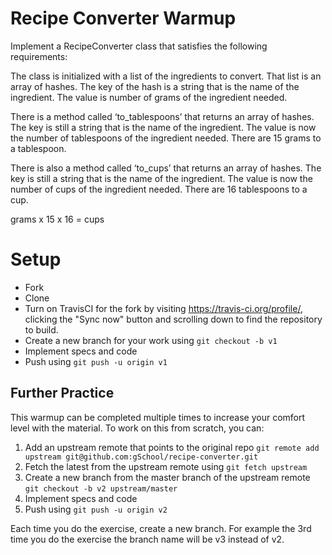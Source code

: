 # Recipe Converter Warmup

Implement a RecipeConverter class that satisfies the following requirements:

The class is initialized with a list of the ingredients to convert. That list is an array of hashes.
The key of the hash is a string that is the name of the ingredient. The value is number of grams of the ingredient needed.

There is a method called ‘to_tablespoons’ that returns an array of hashes. The key is still a string that is the name
of the ingredient. The value is now the number of tablespoons of the ingredient needed. There are 15 grams to a tablespoon.

There is also a method called ‘to_cups’ that returns an array of hashes. The key is still a string that is the name of
the ingredient. The value is now the number of cups of the ingredient needed. There are 16 tablespoons to a cup.

grams x 15 x 16 = cups

# Setup

* Fork
* Clone
* Turn on TravisCI for the fork by
  visiting https://travis-ci.org/profile/<github user name>, clicking the "Sync now" button
  and scrolling down to find the repository to build.
* Create a new branch for your work using `git checkout -b v1`
* Implement specs and code
* Push using `git push -u origin v1`

## Further Practice

This warmup can be completed multiple times to increase your comfort level with the material.
To work on this from scratch, you can:

1. Add an upstream remote that points to the original repo `git remote add upstream git@github.com:gSchool/recipe-converter.git`
1. Fetch the latest from the upstream remote using `git fetch upstream`
1. Create a new branch from the master branch of the upstream remote `git checkout -b v2 upstream/master`
1. Implement specs and code
1. Push using `git push -u origin v2`

Each time you do the exercise, create a new branch. For example the 3rd time you do the exercise the branch
name will be v3 instead of v2.
